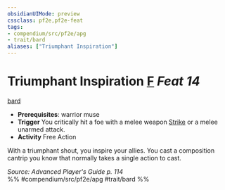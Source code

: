 ```yaml
---
obsidianUIMode: preview
cssclass: pf2e,pf2e-feat
tags:
- compendium/src/pf2e/apg
- trait/bard
aliases: ["Triumphant Inspiration"]
---
```

# Triumphant Inspiration  [F](../../Rules/core-rulebook/chapter-9-playing-the-game.md#Actions "Free Action") *Feat 14*  
[bard](../../Rules/traits/bard.md)  

- **Prerequisites**: warrior muse
- **Trigger** You critically hit a foe with a melee weapon [Strike](../../Rules/actions/strike.md) or a melee unarmed attack.
- **Activity** Free Action

With a triumphant shout, you inspire your allies. You cast a composition cantrip you know that normally takes a single action to cast.

*Source: Advanced Player's Guide p. 114*  
%% #compendium/src/pf2e/apg #trait/bard %%